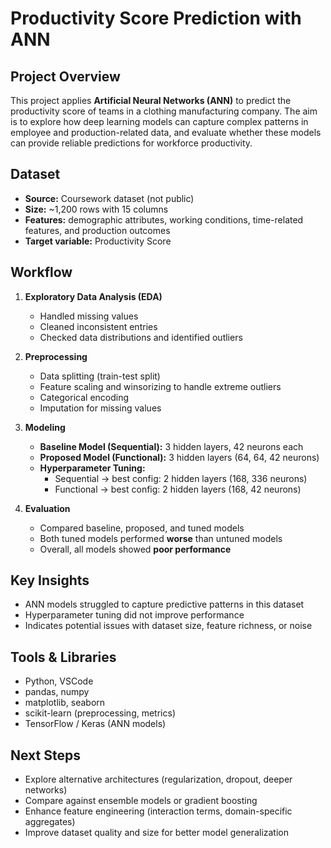 # Productivity Score Prediction with ANN
## Project Overview
This project applies **Artificial Neural Networks (ANN)** to predict the productivity score of teams in a clothing manufacturing company. The aim is to explore how deep learning models can capture complex patterns in employee and production-related data, and evaluate whether these models can provide reliable predictions for workforce productivity.

## Dataset
- **Source:** Coursework dataset (not public)  
- **Size:** ~1,200 rows with 15 columns  
- **Features:** demographic attributes, working conditions, time-related features, and production outcomes  
- **Target variable:** Productivity Score  

## Workflow
1. **Exploratory Data Analysis (EDA)**  
   - Handled missing values  
   - Cleaned inconsistent entries  
   - Checked data distributions and identified outliers  

2. **Preprocessing**  
   - Data splitting (train-test split)  
   - Feature scaling and winsorizing to handle extreme outliers  
   - Categorical encoding  
   - Imputation for missing values  

3. **Modeling**  
   - **Baseline Model (Sequential):** 3 hidden layers, 42 neurons each  
   - **Proposed Model (Functional):** 3 hidden layers (64, 64, 42 neurons)  
   - **Hyperparameter Tuning:**  
     - Sequential → best config: 2 hidden layers (168, 336 neurons)  
     - Functional → best config: 2 hidden layers (168, 42 neurons)  

4. **Evaluation**  
   - Compared baseline, proposed, and tuned models  
   - Both tuned models performed **worse** than untuned models  
   - Overall, all models showed **poor performance**  

## Key Insights
- ANN models struggled to capture predictive patterns in this dataset  
- Hyperparameter tuning did not improve performance  
- Indicates potential issues with dataset size, feature richness, or noise  

## Tools & Libraries
- Python, VSCode  
- pandas, numpy  
- matplotlib, seaborn  
- scikit-learn (preprocessing, metrics)  
- TensorFlow / Keras (ANN models)  

## Next Steps
- Explore alternative architectures (regularization, dropout, deeper networks)  
- Compare against ensemble models or gradient boosting  
- Enhance feature engineering (interaction terms, domain-specific aggregates)  
- Improve dataset quality and size for better model generalization  
